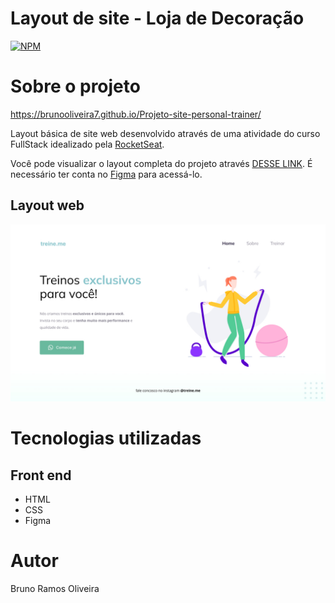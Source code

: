 # Layout de site - Loja de Decoração
[![NPM](https://img.shields.io/npm/l/react)](https://github.com/devsuperior/sds1-wmazoni/blob/master/LICENSE) 

# Sobre o projeto

https://brunooliveira7.github.io/Projeto-site-personal-trainer/

Layout básica de site web desenvolvido através de uma atividade do curso FullStack idealizado pela [RocketSeat](https://www.rocketseat.com.br/).

Você pode visualizar o layout completa do projeto através [DESSE LINK](https://www.figma.com/design/gAsZPXEEsKUvI1H2DsaYar/Explorer---Projeto-02-(Copy)?node-id=0-1&m=dev). É necessário ter conta no [Figma](https://figma.com) para acessá-lo.


## Layout web
![Mobile 1](https://github.com/brunooliveira7/Projeto-site-personal-trainer/blob/main/images/Projeto%2002.jpg)

# Tecnologias utilizadas

## Front end
- HTML 
- CSS
- Figma

# Autor

Bruno Ramos Oliveira

